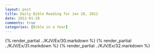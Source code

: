 ```yaml
---
layout: post
title: Daily Bible Reading for Jan 28, 2012
date: 2012-01-28
comments: true
categories: [Bible in a Year]
---
```

{% render_partial ../KJV/Ex/30.markdown %}
{% render_partial ../KJV/Ex/31.markdown %}
{% render_partial ../KJV/Ex/32.markdown %}
